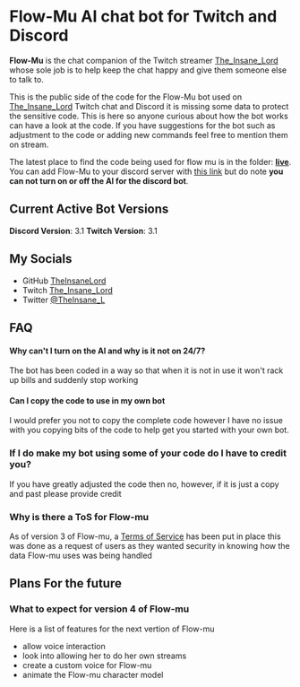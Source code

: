 # Flow-Mu AI chat bot for Twitch and Discord 
 

**Flow-Mu** is the chat companion of the Twitch streamer [The_Insane_Lord](https://www.twitch.tv/the_insane_lord) whose sole job is to help keep the chat happy and give them someone else to talk to.

This is the public side of the code for the Flow-Mu bot used on [The_Insane_Lord](https://www.twitch.tv/the_insane_lord) Twitch chat and Discord it is missing some data to protect the sensitive code. This is here so anyone curious about how the bot works can have a look at the code. If you have suggestions for the bot such as adjustment to the code or adding new commands feel free to mention them on stream.

The latest place to find the code being used for flow mu is in the folder: [**live**](https://github.com/TheInsaneLord/Flow-Mu/tree/main/live). You can add Flow-Mu to your discord server with [this link](https://discord.com/oauth2/authorize?client_id=1258255735612117012&permissions=71680&integration_type=0&scope=bot) but do note **you can not turn on or off the AI for the discord bot**.

## Current Active Bot Versions 
**Discord Version**: 3.1
**Twitch Version**: 3.1

## My Socials

- GitHub [TheInsaneLord](https://github.com/TheInsaneLord)
- Twitch [The_Insane_Lord](https://www.twitch.tv/the_insane_lord)
- Twitter [@TheInsane_L](https://twitter.com/TheInsane_L)

## FAQ

#### Why can't I turn on the AI and why is it not on 24/7?
The bot has been coded in a way so that when it is not in use it won't rack up bills and suddenly stop working 

#### Can I copy the code to use in my own bot
I would prefer you not to copy the complete code however I have no issue with you copying bits of the code to help get you started with your own bot.

### If I do make my bot using some of your code do I have to credit you?
If you have greatly adjusted the code then no, however, if it is just a copy and past please provide credit

### Why is there a ToS for Flow-mu
As of version 3 of Flow-mu, a [Terms of Service](https://insane-servers.co.uk/flow-mu_tos) has been put in place this was done as a request of users as they wanted security in knowing how the data Flow-mu uses was being handled 

## Plans For the future
### What to expect for version 4 of Flow-mu
Here is a list of features for the next vertion of Flow-mu
- allow voice interaction
- look into allowing her to do her own streams
- create a custom voice for Flow-mu
- animate the Flow-mu character model
